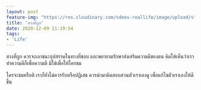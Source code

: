 ```yaml
---
layout: post
feature-img: "https://res.cloudinary.com/sdees-reallife/image/upload/v1555658919/sample_feature_img.png"
title: 'ทางที่ถูก'
date: 2020-12-09 11:19:54
tags:
- 'Life'
---
```

ทางที่ถูก ควรจะเอาชนะอุปสรรคในทางที่ชอบ และพยายามรักษาส่งเสริมความดีของตน คิดให้เห็นว่าเราทำความดีก็เพื่อความดี มิใช่เพื่อให้ใครชม

<i class="fa fa-child" style="color:plum"></i>

ใครจะชมหรือติ เราก็ยังไม่ควรรับหรือปฏิเสธ ควรนำมาคิดสอบสวนตัวเราเองดู เพื่อแก้ไขตัวเราเองให้ดีขึ้น
